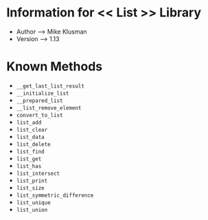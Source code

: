 # Information for << List >> Library

* Author --> Mike Klusman
* Version --> 1.13

# Known Methods

* `__get_last_list_result`
* `__initialize_list`
* `__prepared_list`
* `__list_remove_element`
* `convert_to_list`
* `list_add`
* `list_clear`
* `list_data`
* `list_delete`
* `list_find`
* `list_get`
* `list_has`
* `list_intersect`
* `list_print`
* `list_size`
* `list_symmetric_difference`
* `list_unique`
* `list_union`
